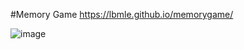 #Memory Game
https://lbmle.github.io/memorygame/

![image](https://github.com/lbmle/memorygame/assets/56726720/347d4dad-6ec0-4351-bc4b-bb6d187f1a69)


